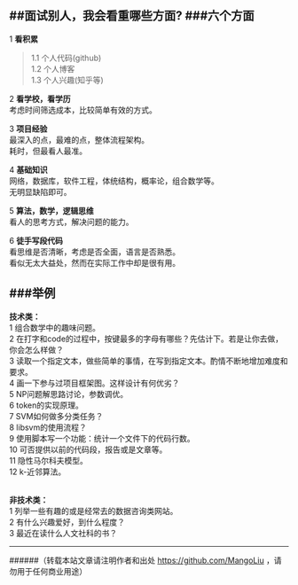 ##面试别人，我会看重哪些方面?
###六个方面
--------------------------------
1 <strong>看积累</strong>
>   1.1 个人代码(github)<br>
    1.2 个人博客<br>
    1.3 个人兴趣(知乎等)<br>

2 <strong>看学校，看学历<br></strong>
  考虑时间筛选成本，比较简单有效的方式。

3 <strong>项目经验<br></strong>
  最深入的点，最难的点，整体流程架构。<br>
  耗时，但最看人最准。

4 <strong>基础知识<br></strong>
  网络，数据库，软件工程，体统结构，概率论，组合数学等。<br>
  无明显缺陷即可。

5 <strong>算法，数学，逻辑思维</strong><br>
  看人的思考方式，解决问题的能力。<br>

6 <strong>徒手写段代码</strong><br>
  看思维是否清晰，考虑是否全面，语言是否熟悉。<br>
  看似无太大益处，然而在实际工作中却是很有用。<br>


###举例
--------------------------------
<strong>技术类：</strong><br>
1 组合数学中的趣味问题。<br>
2 在打字和code的过程中，按键最多的字母有哪些？先估计下。若是让你去做，你会怎么样做？<br>
3 读取一个指定文本，做些简单的事情，在写到指定文本。酌情不断地增加难度和要求。<br>
4 画一下参与过项目框架图。这样设计有何优劣？<br>
5 NP问题解思路讨论，参数调优。<br>
6 token的实现原理。<br>
7 SVM如何做多分类任务？<br>
8 libsvm的使用流程？<br>
9 使用脚本写一个功能：统计一个文件下的代码行数。<br>
10 可否提供以前的代码段，报告或是文章等。<br>
11 隐性马尔科夫模型。<br>
12 k-近邻算法。<br>




<br>
<strong>非技术类：</strong><br>
1 列举一些有趣的或是经常去的数据咨询类网站。<br>
2 有什么兴趣爱好，到什么程度？<br>
3 最近在读什么人文社科的书？<br>

--------------------------------
######（转载本站文章请注明作者和出处 https://github.com/MangoLiu ，请勿用于任何商业用途）
